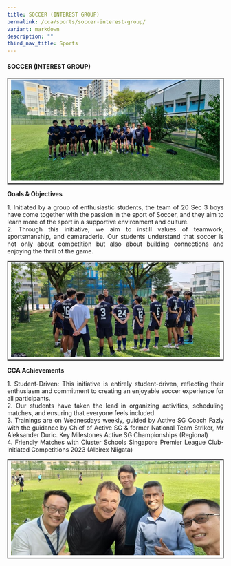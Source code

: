 ```yaml
---
title: SOCCER (INTEREST GROUP)
permalink: /cca/sports/soccer-interest-group/
variant: markdown
description: ""
third_nav_title: Sports
---
```

<h4><strong>SOCCER (INTEREST GROUP)</strong></h4>
<table style="border-collapse: collapse; width: 100%;" border="1">
<tbody>
<tr>
<td style="width: 33.3333%;"><img style="width: 100%;" src="/images/Soccer_interest_1.jpg"></td>
</tr>
</tbody>
</table>
<p></p><p><b>Goals &amp; Objectives </b></p>
<p></p><p align="justify">1.	Initiated by a group of enthusiastic students, the team of 20 Sec 3 boys have come together with the passion in the sport of Soccer, and they aim to learn more of the sport in a supportive environment and culture.<br>
2.	Through this initiative, we aim to instill values of teamwork, sportsmanship, and camaraderie. Our students understand that soccer is not only about competition but also about building connections and enjoying the thrill of the game.<br>
<table style="border-collapse: collapse; width: 100%;" border="1">
<tbody>
<tr>
<td style="width: 33.3333%;"><img style="width: 100%;" src="/images/Soccer_interest_2.jpg"></td>
</tr>
</tbody>
</table>
</p><p><b>CCA Achievements </b></p>
<p></p><p align="justify">1.	Student-Driven: This initiative is entirely student-driven, reflecting their enthusiasm and commitment to creating an enjoyable soccer experience for all participants.<br>
2.	Our students have taken the lead in organizing activities, scheduling matches, and ensuring that everyone feels included.<br>
3.	Trainings are on Wednesdays weekly, guided by Active SG Coach Fazly with the guidance by Chief of Active SG &amp; former National Team Striker, Mr Aleksander Duric. Key Milestones Active SG Championships (Regional)<br>
4.	Friendly Matches with Cluster Schools Singapore Premier League Club-initiated Competitions 2023 (Albirex Niigata)
</p>
<table style="border-collapse: collapse; width: 100%;" border="1">
<tbody>
<tr>
<td style="width: 33.3333%;"><img style="width: 100%;" src="/images/Soccer_interest_3.jpg"></td>
</tr>
</tbody>
</table>